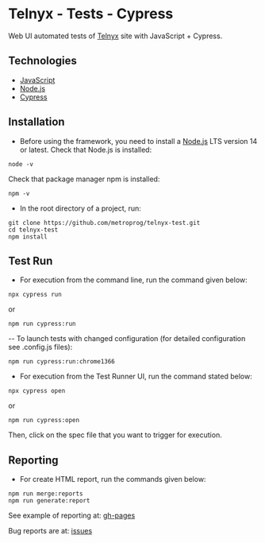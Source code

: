 # Telnyx - Tests - Cypress

Web UI automated tests of [Telnyx](https://telnyx.com/) site with JavaScript + Cypress.


## Technologies

- [JavaScript](https://developer.mozilla.org/en-US/docs/Web/JavaScript)
- [Node.js](https://nodejs.org/en/)
- [Cypress](https://www.cypress.io/)


## Installation

- Before using the framework, you need to install a [Node.js](https://nodejs.org/en/) LTS version 14 or latest.
  Check that Node.js is installed:
```
node -v
```
Check that package manager npm is installed:
```
npm -v
```
- In the root directory of a project, run:
```
git clone https://github.com/metroprog/telnyx-test.git
cd telnyx-test
npm install 
```

## Test Run

- For execution from the command line, run the command given below:
```
npx cypress run 
```
or 
```
npm run cypress:run 
```
-- To launch tests with changed configuration (for detailed configuration see .config.js files):
 ```
npm run cypress:run:chrome1366
```
- For execution from the Test Runner UI, run the command stated below: 
```
npx cypress open 
```
or 
```
npm run cypress:open 
```
Then, click on the spec file that you want to trigger for execution.

## Reporting

- For create HTML report, run the commands given below:

```
npm run merge:reports 
npm run generate:report
```

See example of reporting at: [gh-pages](https://metroprog.github.io/telnyx-test/)

Bug reports are at: [issues](https://github.com/metroprog/telnyx-test/issues)

